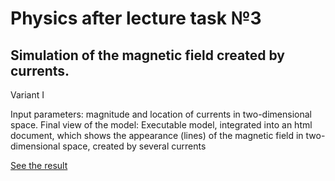 # Physics after lecture task №3

## Simulation of the magnetic field created by currents.

Variant I

Input parameters: magnitude and location of currents in two-dimensional
space.
Final view of the model: Executable model, integrated into an html document,
which shows the appearance (lines) of the magnetic field in two-dimensional space,
created by several currents

[See the result](https://mpxx1.github.io/phys-al-03/)